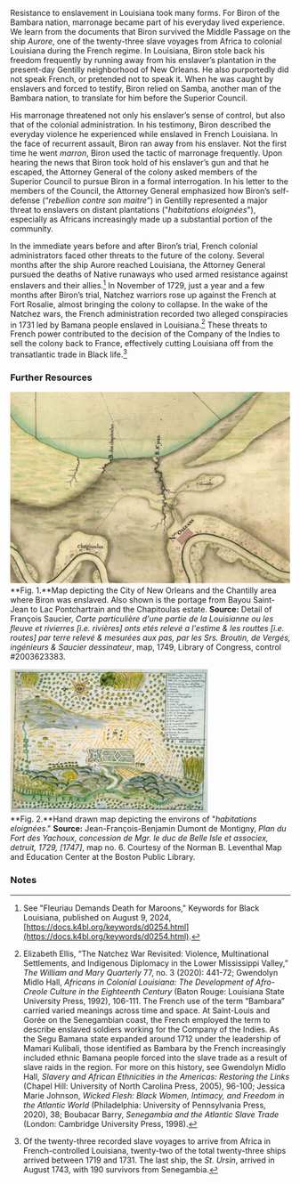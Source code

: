 Resistance to enslavement in Louisiana took many forms. For Biron of the Bambara nation, marronage became part of his everyday lived experience. We learn from the documents that Biron survived the Middle Passage on the ship *Aurore*, one of the twenty-three slave voyages from Africa to colonial Louisiana during the French regime. In Louisiana, Biron stole back his freedom frequently by running away from his enslaver’s plantation in the present-day Gentilly neighborhood of New Orleans. He also purportedly did not speak French, or pretended not to speak it. When he was caught by enslavers and forced to testify, Biron relied on Samba, another man of the Bambara nation, to translate for him before the Superior Council.  
  
His marronage threatened not only his enslaver’s sense of control, but also that of the colonial administration. In his testimony, Biron described the everyday violence he experienced while enslaved in French Louisiana. In the face of recurrent assault, Biron ran away from his enslaver. Not the first time he went *marron*, Biron used the tactic of marronage frequently. Upon hearing the news that Biron took hold of his enslaver’s gun and that he escaped, the Attorney General of the colony asked members of the Superior Council to pursue Biron in a formal interrogation. In his letter to the members of the Council, the Attorney General emphasized how Biron’s self-defense (“*rebellion contre son maitre*”) in Gentilly represented a major threat to enslavers on distant plantations ("*habitations eloignées*"), especially as Africans increasingly made up a substantial portion of the community.  
  
In the immediate years before and after Biron’s trial, French colonial administrators faced other threats to the future of the colony. Several months after the ship Aurore reached Louisiana, the Attorney General pursued the deaths of Native runaways who used armed resistance against enslavers and their allies.[^i] In November of 1729, just a year and a few months after Biron’s trial, Natchez warriors rose up against the French at Fort Rosalie, almost bringing the colony to collapse. In the wake of the Natchez wars, the French administration recorded two alleged conspiracies in 1731 led by Bamana people enslaved in Louisiana.[^ii] These threats to French power contributed to the decision of the Company of the Indies to sell the colony back to France, effectively cutting Louisiana off from the transatlantic trade in Black life.[^iii]  
  
### Further Resources  
  
![Map depicting the City of New Orleans and the Chantilly area where Biron was enslaved](/objects/s002-01.png)  
**Fig. 1.**Map depicting the City of New Orleans and the Chantilly area where Biron was enslaved. Also shown is the portage from Bayou Saint-Jean to Lac Pontchartrain and the Chapitoulas estate.  **Source:** Detail of François Saucier, *Carte particulière d'une partie de la Louisianne ou les fleuve et rivierres [i.e. rivières] onts etés relevé a l'estime & les routtes [i.e. routes] par terre relevé & mesurées aux pas, par les Srs. Broutin, de Vergés, ingénieurs & Saucier dessinateur*, map, 1749, Library of Congress, control #2003623383.

![Hand drawn map depicting the environs of “habitations eloignées.”](/objects/s002-02.png)  
**Fig. 2.**Hand drawn map depicting the environs of "*habitations eloignées*." **Source:** Jean-François-Benjamin Dumont de Montigny, *Plan du Fort des Yachoux, concession de Mgr. le duc de Belle Isle et associex, detruit, 1729, [1747]*, map no. 6. Courtesy of the Norman B. Leventhal Map and Education Center at the Boston Public Library.  
  
### Notes  
  
[^i]: See "Fleuriau Demands Death for Maroons," Keywords for Black Louisiana, published on August 9, 2024, [https://docs.k4bl.org/keywords/d0254.html](https://docs.k4bl.org/keywords/d0254.html).  
  
[^ii]: Elizabeth Ellis, “The Natchez War Revisited: Violence, Multinational Settlements, and Indigenous Diplomacy in the Lower Mississippi Valley,” *The William and Mary Quarterly* 77, no. 3 (2020): 441-72; Gwendolyn Midlo Hall, *Africans in Colonial Louisiana: The Development of Afro-Creole Culture in the Eighteenth Century* (Baton Rouge: Louisiana State University Press, 1992), 106-111. The French use of the term “Bambara” carried varied meanings across time and space. At Saint-Louis and Gorée on the Senegambian coast, the French employed the term to describe enslaved soldiers working for the Company of the Indies. As the Segu Bamana state expanded around 1712 under the leadership of Mamari Kulibali, those identified as Bambara by the French increasingly included ethnic Bamana people forced into the slave trade as a result of slave raids in the region. For more on this history, see Gwendolyn Midlo Hall, *Slavery and African Ethnicities in the Americas: Restoring the Links* (Chapel Hill: University of North Carolina Press, 2005), 96-100; Jessica Marie Johnson, *Wicked Flesh: Black Women, Intimacy, and Freedom in the Atlantic World* (Philadelphia: University of Pennsylvania Press, 2020), 38; Boubacar Barry, *Senegambia and the Atlantic Slave Trade* (London: Cambridge University Press, 1998).  
  
[^iii]: Of the twenty-three recorded slave voyages to arrive from Africa in French-controlled Louisiana, twenty-two of the total twenty-three ships arrived between 1719 and 1731. The last ship, the *St. Ursin*, arrived in August 1743, with 190 survivors from Senegambia.